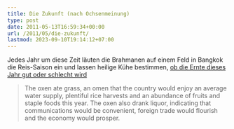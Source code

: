 ```yaml
---
title: Die Zukunft (nach Ochsenmeinung)
type: post
date: 2011-05-13T16:59:34+00:00
url: /2011/05/die-zukunft/
lastmod: 2023-09-10T19:14:12+07:00
---
```

Jedes Jahr um diese Zeit läuten die Brahmanen auf einem Feld in Bangkok die Reis-Saison ein und lassen heilige Kühe bestimmen, [ob die Ernte dieses Jahr gut oder schlecht wird][1]

> The oxen ate grass, an omen that the country would enjoy an average water supply, plentiful rice harvests and an abundance of fruits and staple foods this year. The oxen also drank liquor, indicating that communications would be convenient, foreign trade would flourish and the economy would prosper.

 [1]: http://www.bangkokpost.com/news/local/236853/abundance-of-food-rice-yields-predicted
